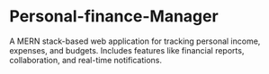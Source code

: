 # Personal-finance-Manager
A MERN stack-based web application for tracking personal income, expenses, and budgets. Includes features like financial reports, collaboration, and real-time notifications.
